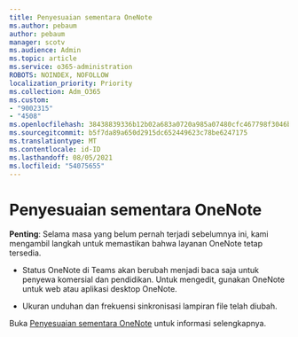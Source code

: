 ```yaml
---
title: Penyesuaian sementara OneNote
ms.author: pebaum
author: pebaum
manager: scotv
ms.audience: Admin
ms.topic: article
ms.service: o365-administration
ROBOTS: NOINDEX, NOFOLLOW
localization_priority: Priority
ms.collection: Adm_O365
ms.custom:
- "9002315"
- "4508"
ms.openlocfilehash: 38438839336b12b02a683a0720a985a07480cfc467798f3046b809b0144460b1
ms.sourcegitcommit: b5f7da89a650d2915dc652449623c78be6247175
ms.translationtype: MT
ms.contentlocale: id-ID
ms.lasthandoff: 08/05/2021
ms.locfileid: "54075655"
---
```

# <a name="onenote-temporary-adjustments"></a>Penyesuaian sementara OneNote

**Penting**: Selama masa yang belum pernah terjadi sebelumnya ini, kami mengambil langkah untuk memastikan bahwa layanan OneNote tetap tersedia.

- Status OneNote di Teams akan berubah menjadi baca saja untuk penyewa komersial dan pendidikan. Untuk mengedit, gunakan OneNote untuk web atau aplikasi desktop OneNote.

- Ukuran unduhan dan frekuensi sinkronisasi lampiran file telah diubah.

Buka [Penyesuaian sementara OneNote](https://techcommunity.microsoft.com/t5/onenote-service-updates/awareness-of-temporary-adjustments-in-microsoft-onenote/m-p/1248100) untuk informasi selengkapnya.
